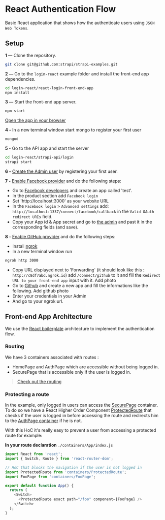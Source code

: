 # React Authentication Flow

Basic React application that shows how the authenticate users using `JSON Web Tokens`.

## Setup

**1 —** Clone the repository.
```bash
git clone git@github.com:strapi/strapi-examples.git
```

**2 —** Go to the `login-react` example folder and install the front-end app dependencies.
```bash
cd login-react/react-login-front-end-app
npm install
```

**3 —** Start the front-end app server.
```bash
npm start
```
[Open the app in your browser](http://localhost:3000)

**4 -** In a new terminal window start mongo to register your first user
```bash
mongod
```

**5 -** Go to the API app and start the server
```bash
cd login-react/strapi-api/login
strapi start
```

**6 -** [Create the Admin user](http://localhost:1337/admin/plugins/users-permissions/auth/register) by registering your first user.

**7 -** [Enable Facebook provider](http://localhost:1337/admin/plugins/users-permissions/providers) and do the following steps:

- Go to [Facebook developers](https://developers.facebook.com/) and create an app called 'test'.
- In the product section add `Facebook login`
- Set 'http://localhost:3000' as your website URL
- In the `Facebook login` > `Advanced settings` add: `http://localhost:1337/connect/facebook/callback` in the `Valid OAuth redirect URIs` field.
- Copy your App id & App secret and go to [the admin](http://localhost:1337/admin/plugins/users-permissions/providers) and past it in the corresponding fields (and save).

**8 -** [Enable GitHub provider](http://localhost:1337/admin/plugins/users-permissions/providers) and do the following steps:
- Install [ngrok](https://ngrok.com/2)
- In a new terminal window run

```bash
ngrok http 3000
```

- Copy URL displayed next to 'Forwarding' (it should look like this : `http://c8df7abd.ngrok.io`) add `/connect/github` to it and fill the `Redirect URL to your front-end app` input with it.
  Add photo
- Go to [Github](https://github.com/settings/developers) and create a new app and fill the informations like the following.
  Add github photo
- Enter your credentials in your Admin
- And go to your ngrok url.

## Front-end App Architecture

We use the [React boilerplate](https://github.com/react-boilerplate/react-boilerplate) architecture to implement the authentication flow.

### Routing

We have 3 containers associated with routes :
- HomePage and AuthPage which are accessible without being logged in.
- SecurePage that is accessible only if the user is logged in.

> [Check out the routing](./react-login-front-end-app/app/containers/App/index.js)

### Protecting a route

In the example, only logged in users can access the [SecurePage](./react-login-front-end-app/app/containers/SecurePage/index.js) container. To do so we have a React Higher Order Component [ProtectedRoute](./react-login-front-end-app/app/containers/ProtectedRoute/index.js) that checks if the user is logged in before accessing the route and redirects him to the [AuthPage container](./react-login-front-end-app/app/containers/AuthPage/index.js) if he is not.


With this HoC it's really easy to prevent a user from accessing a protected route for example:

**In your route declaration** `./containers/App/index.js`
```js
import React from 'react';
import { Switch, Route } from 'react-router-dom';

// HoC that blocks the navigation if the user is not logged in
import ProtectedRoute from 'containers/ProtectedRoute';
import FooPage from 'containers/FooPage';

export default function App() {
  return (
    <Switch>
      <ProtectedRoute exact path="/foo" component={FooPage} />
    </Switch>
  );
}

```
